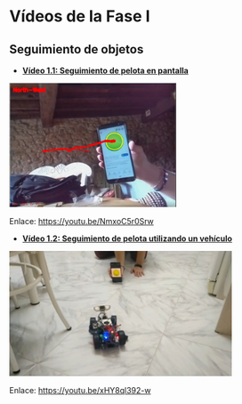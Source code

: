 # Vídeos de la Fase I
## Seguimiento de objetos

- [**Vídeo 1.1: Seguimiento de pelota en pantalla**][video1]

<a title="Vídeo 1.1: Seguimiento de pelota en pantalla" href="https://youtu.be/NmxoC5r0Srw" target="_blank"><img src="img/SeguimientoPelotaPantalla.PNG" alt="drawing" width="300"/></a>

Enlace: https://youtu.be/NmxoC5r0Srw

- [**Vídeo 1.2: Seguimiento de pelota utilizando un vehículo**][video2]

<a title="Vídeo 1.2: Seguimiento de pelota utilizando un vehículo" href="https://youtu.be/xHY8ql392-w" target="_blank"><img src="img/SeguimientoPelotaCoche.jpg" alt="drawing" width="400"/></a>

Enlace: https://youtu.be/xHY8ql392-w

[video1]: https://youtu.be/NmxoC5r0Srw
[video2]: https://youtu.be/xHY8ql392-w
